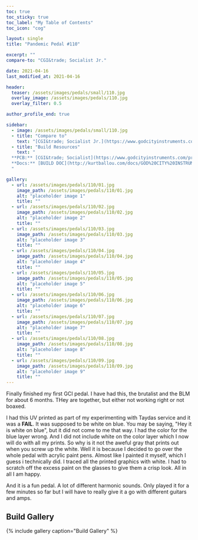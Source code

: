 ```yaml
---
toc: true
toc_sticky: true
toc_label: "My Table of Contents"
toc_icon: "cog"

layout: single
title: "Pandemic Pedal #110"

excerpt: ""
compare-to: "CGI&trade; Socialist Jr."

date: 2021-04-16
last_modified_at: 2021-04-16

header:
  teaser: /assets/images/pedals/small/110.jpg
  overlay_image: /assets/images/pedals/110.jpg
  overlay_filter: 0.5

author_profile_end: true

sidebar:
  - image: /assets/images/pedals/small/110.jpg
  - title: "Compare to"
    text: "[CGI&trade; Socialist Jr.](https://www.godcityinstruments.com/products/socialist-jr)"
  - title: "Build Resources"
    text: "
  **PCB:** [CGI&trade; Socialist](https://www.godcityinstruments.com/products/socialist-jr)<br>
  **Docs:** [BUILD DOC](http://kurtballou.com/docs/GOD%20CITY%20INSTRUMENTS%20-%20Socialist%20Jr.%20V1.0%20Build%20guide.pdf)
  "

gallery:
  - url: /assets/images/pedals/110/01.jpg
    image_path: /assets/images/pedals/110/01.jpg
    alt: "placeholder image 1"
    title: ""
  - url: /assets/images/pedals/110/02.jpg
    image_path: /assets/images/pedals/110/02.jpg
    alt: "placeholder image 2"
    title: ""
  - url: /assets/images/pedals/110/03.jpg
    image_path: /assets/images/pedals/110/03.jpg
    alt: "placeholder image 3"
    title: ""
  - url: /assets/images/pedals/110/04.jpg
    image_path: /assets/images/pedals/110/04.jpg
    alt: "placeholder image 4"
    title: ""
  - url: /assets/images/pedals/110/05.jpg
    image_path: /assets/images/pedals/110/05.jpg
    alt: "placeholder image 5"
    title: ""
  - url: /assets/images/pedals/110/06.jpg
    image_path: /assets/images/pedals/110/06.jpg
    alt: "placeholder image 6"
    title: ""
  - url: /assets/images/pedals/110/07.jpg
    image_path: /assets/images/pedals/110/07.jpg
    alt: "placeholder image 7"
    title: ""
  - url: /assets/images/pedals/110/08.jpg
    image_path: /assets/images/pedals/110/08.jpg
    alt: "placeholder image 8"
    title: ""
  - url: /assets/images/pedals/110/09.jpg
    image_path: /assets/images/pedals/110/09.jpg
    alt: "placeholder image 9"
    title: ""
---
```


Finally finished my first GCI pedal. I have had this, the brutalist and the BLM for about 6 months. THey are together, but either not working right or not boaxed. 

I had this UV printed as part of my experimenting with  Taydas service and it was a **FAIL**. It was supposed to be white on blue. You may be saying, "Hey it is white on blue", but it did not come to me that way. I had the color for the blue layer wrong. And I did not include white on the color layer which I now will do with all my prints. So why is it not the aweful gray that prints out when you screw up the white. Well it is because I decided to go over the whole pedal with acrylic paint pens. Almost like I painted it myself, which I guess i technically did. I traced all the printed graphics with white. I had to scratch off the excess paint on the glasses to give them a crisp look. All in all I am happy. 

And it is a fun pedal. A lot of different harmonic sounds. Only played it for a few minutes so far but I will have to really give it a go with different guitars and amps.

## Build Gallery ##

{% include gallery caption="Build Gallery" %}